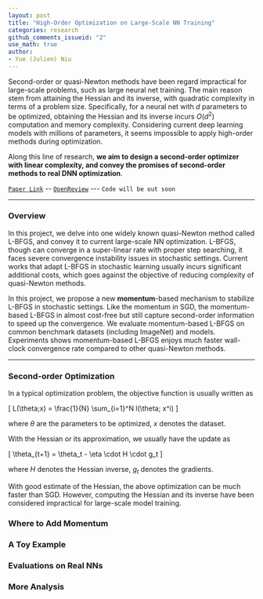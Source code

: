 ```yaml
---
layout: post
title: "High-Order Optimization on Large-Scale NN Training"
categories: research
github_comments_issueid: "2"
use_math: true
author:
- Yue (Julien) Niu
---
```


Second-order or quasi-Newton methods have been regard impractical for large-scale problems, such as
large neural net training.
The main reason stem from attaining the Hessian and its inverse, with quadratic complexity 
in terms of a problem size. 
Specifically, for a neural net with $d$ parameters to be optimized, obtaining the Hessian and
its inverse incurs $O(d^2)$ computation and memory complexity. 
Considering current deep learning models with millions of parameters, it seems impossible 
to apply high-order methods during optimization.

Along this line of research, **we aim to design a second-order optimizer with linear complexity, 
and convey the promises of second-order methods to real DNN optimization**.

[`Paper Link`](https://arxiv.org/abs/2307.13744) -- 
[`OpenReview`](https://openreview.net/forum?id=9jnsPp8DP3&referrer=%5BAuthor%20Console%5D(%2Fgroup%3Fid%3DTMLR%2FAuthors%23your-submissions)) ---
`Code will be out soon`

---

### Overview
In this project, we delve into one widely known quasi-Newton method called L-BFGS, and 
convey it to current large-scale NN optimization. 
L-BFGS, though can converge in a super-linear rate with proper step searching, 
it faces severe convergence instability issues in stochastic settings. 
Current works that adapt L-BFGS in stochastic learning usually incurs significant additional costs,
which goes against the objective of reducing complexity of quasi-Newton methods.

In this project, we propose a new **momentum**-based mechanism to stabilize L-BFGS in 
stochastic settings.
Like the momentum in SGD, the momentum-based L-BFGS in almost cost-free but still capture
second-order information to speed up the convergence.
We evaluate momentum-based L-BFGS on common benchmark datasets (including ImageNet) and models. 
Experiments shows momentum-based L-BFGS enjoys much faster wall-clock convergence rate compared 
to other quasi-Newton methods.

---

### Second-order Optimization
In a typical optimization problem, the objective function is usually written as 

\[ L(\theta;x) = \frac{1}{N} \sum_{i=1}^N l(\theta; x^i) \]

where $\theta$ are the parameters to be optimized, $x$ denotes the dataset. 

With the Hessian or its approximation, we usually have the update as 

\[ \theta_{t+1} = \theta_t - \eta \cdot H \cdot g_t \]

where $H$ denotes the Hessian inverse, $g_t$ denotes the gradients. 

With good estimate of the Hessian, the above optimization can be much faster than SGD.
However, computing the Hessian and its inverse have been considered impractical 
for large-scale model training.

### Where to Add Momentum

### A Toy Example

### Evaluations on Real NNs

### More Analysis